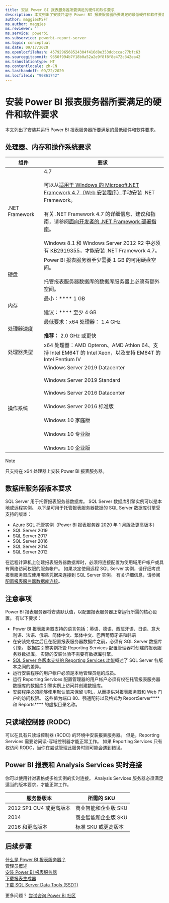 ```yaml
---
title: 安装 Power BI 报表服务器所要满足的硬件和软件要求
description: 本文列出了安装并运行 Power BI 报表服务器所要满足的最低硬件和软件要求。
author: maggiesMSFT
ms.author: maggies
ms.reviewer: ''
ms.service: powerbi
ms.subservice: powerbi-report-server
ms.topic: conceptual
ms.date: 09/17/2020
ms.openlocfilehash: 4579296568524304f416d8e353dcbccac77bfc63
ms.sourcegitcommit: 9350f994b7f18b0a52a2e9f8f8f8e472c342ea42
ms.translationtype: HT
ms.contentlocale: zh-CN
ms.lasthandoff: 09/22/2020
ms.locfileid: "90861742"
---
```

# <a name="hardware-and-software-requirements-for-installing-power-bi-report-server"></a>安装 Power BI 报表服务器所要满足的硬件和软件要求

本文列出了安装并运行 Power BI 报表服务器所要满足的最低硬件和软件要求。

## <a name="processor-memory-and-operating-system-requirements"></a>处理器、内存和操作系统要求

| 组件 | 要求 |
| --- | --- |
| .NET Framework |4.7<br><br>可以从[适用于 Windows 的 Microsoft.NET Framework 4.7（Web 安装程序）](https://support.microsoft.com/en-us/kb/3186500)手动安装 .NET Framework。<br/><br/> 有关 .NET Framework 4.7 的详细信息、建议和指南，请参阅[面向开发者的 .NET Framework 部署指南](/dotnet/framework/deployment/deployment-guide-for-developers)。<br/><br/>Windows 8.1 和 Windows Server 2012 R2 中必须有 [KB2919355](https://support.microsoft.com/kb/2919355)，才能安装 .NET Framework 4.7。 |
| 硬盘 |Power BI 报表服务器至少需要 1 GB 的可用硬盘空间。<br><br>托管报表服务器数据库的数据库服务器上必须有额外空间。 |
| 内存 |最小：**** 1 GB<br/><br/> 建议：**** 至少 4 GB |
| 处理器速度 |最低要求：x64 处理器：  1.4 GHz<br/><br/> **推荐：** 2.0 GHz 或更快 |
| 处理器类型 |x64 处理器：AMD Opteron、AMD Athlon 64、支持 Intel EM64T 的 Intel Xeon，以及支持 EM64T 的 Intel Pentium IV |
| 操作系统 |Windows Server 2019 Datacenter<br><br>Windows Server 2019 Standard<br><br>Windows Server 2016 Datacenter<br><br>Windows Server 2016 标准版<br><br>Windows 10 家庭版<br><br>Windows 10 专业版<br><br>Windows 10 企业版<br> |

> [!NOTE]
> 只支持在 x64 处理器上安装 Power BI 报表服务器。


## <a name="database-server-version-requirements"></a>数据库服务器版本要求

SQL Server 用于托管报表服务器数据库。 SQL Server 数据库引擎实例可以是本地或远程实例。 以下是可用于托管报表服务器数据的 SQL Server 数据库引擎受支持的版本：

* Azure SQL 托管实例（Power BI 报表服务器 2020 年 1 月版及更高版本）
* SQL Server 2019
* SQL Server 2017
* SQL Server 2016
* SQL Server 2014
* SQL Server 2012

在远程计算机上创建报表服务器数据库时，必须将连接配置为使用域用户帐户或具有网络访问权限的服务帐户。 如果决定使用远程 SQL Server 实例，请仔细考虑报表服务器应使用哪些凭据来连接到 SQL Server 实例。 有关详细信息，请参阅[配置报表服务器数据库连接](/sql/reporting-services/install-windows/configure-a-report-server-database-connection-ssrs-configuration-manager)。

## <a name="considerations"></a>注意事项

Power BI 报表服务器将安装默认值，以配置报表服务器正常运行所需的核心设置。 有以下要求：

* Power BI 报表服务器支持的语言包括：英语、德语、西班牙语、日语、意大利语、法语、俄语、简体中文、繁体中文、巴西葡萄牙语和韩语
* 在安装完成之后且在配置报表服务器数据库之前，必须有 SQL Server 数据库引擎。 数据库引擎实例托管 Reporting Services 配置管理器将创建的报表服务器数据库。 实际的安装体验不需要有数据库引擎。
* [SQL Server 各版本支持的 Reporting Services 功能](/sql/reporting-services/reporting-services-features-supported-by-the-editions-of-sql-server-2016)概述了 SQL Server 各版本之间的差异。
* 运行安装程序的用户帐户必须是本地管理员组的成员。
* 运行 Reporting Services 配置管理器的用户帐户必须有权在托管报表服务器数据库的数据库引擎实例上访问并创建数据库。
* 安装程序必须能够使用默认值来保留 URL，从而提供对报表服务器和 Web 门户的访问权限。 这些值为端口 80、强通配符以及格式为 ReportServer**** 和 Reports**** 的虚拟目录名称。

## <a name="read-only-domain-controller-rodc"></a>只读域控制器 (RODC)

 可以在具有只读域控制器 (RODC) 的环境中安装报表服务器。 但是，Reporting Services 需要访问读-写域控制器才能正常工作。 如果 Reporting Services 只有权访问 RODC，当你在尝试管理此服务时则可能会遇到错误。

## <a name="power-bi-reports-and-analysis-services-live-connections"></a>Power BI 报表和 Analysis Services 实时连接

你可以使用针对表格或多维实例的实时连接。 Analysis Services 服务器必须满足适当的版本要求，才能正常工作。

| **服务器版本** | **所需的 SKU** |
| --- | --- |
| 2012 SP1 CU4 或更高版本 |商业智能和企业版 SKU |
| 2014 |商业智能和企业版 SKU |
| 2016 和更高版本 |标准 SKU 或更高版本 |

## <a name="next-steps"></a>后续步骤

[什么是 Power BI 报表服务器？](get-started.md)  
[管理员概述](admin-handbook-overview.md)  
[安装 Power BI 报表服务器](install-report-server.md)  
[下载报表生成器](https://www.microsoft.com/download/details.aspx?id=53613)  
[下载 SQL Server Data Tools (SSDT)](/sql/ssdt/download-sql-server-data-tools-ssdt)

更多问题？ [尝试咨询 Power BI 社区](https://community.powerbi.com/)